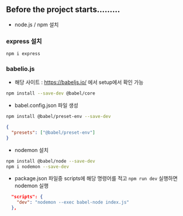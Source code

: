 ## Before the project starts.........
- node.js / npm 설치

### express 설치
```bash
npm i express
```

### babelio.js
- 해당 사이트 : https://babeljs.io/ 에서 setup에서 확인 가능

```bash
npm install --save-dev @babel/core 
```
- babel.config.json 파일 생성
```bash
npm install @babel/preset-env --save-dev
```
```json
{
  "presets": ["@babel/preset-env"]
}
```
- nodemon 설치
```bash
npm install @babel/node --save-dev
npm i nodemon --save-dev
```
- package.json 파일중 scripts에 해당 명령어를 적고 ```npm run dev``` 실행하면 nodemon 실행
```json
  "scripts": {
    "dev": "nodemon --exec babel-node index.js"
  },
```